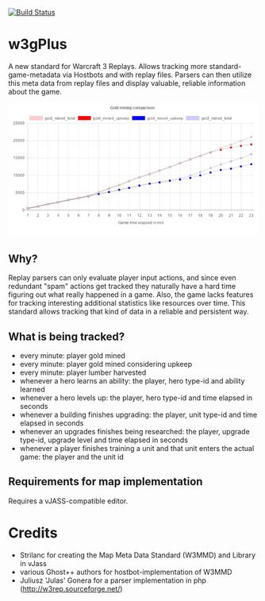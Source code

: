 [![Build Status](https://travis-ci.org/anXieTyPB/w3gPlus.svg?branch=master)](https://travis-ci.org/anXieTyPB/w3gPlus)
# w3gPlus
A new standard for Warcraft 3 Replays. Allows tracking more standard-game-metadata via Hostbots and with replay files. Parsers can then utilize this meta data from replay files and display valuable, reliable information about the game.


![resource sample graph](sample_resource_graph.png?raw=true "Example image showing the gold resources being tracked over time in a Human (red) vs Undead (blue) game.")

## Why?
Replay parsers can only evaluate player input actions, and since even redundant "spam" actions get tracked they naturally have a hard time figuring out what really happened in a game. Also, the game lacks features for tracking interesting additional statistics like resources over time. This standard allows tracking that kind of data in a reliable and persistent way.

## What is being tracked?

* every minute: player gold mined
* every minute: player gold mined considering upkeep
* every minute: player lumber harvested
* whenever a hero learns an ability: the player, hero type-id and ability learned
* whenever a hero levels up: the player, hero type-id and time elapsed in seconds
* whenever a building finishes upgrading: the player, unit type-id and time elapsed in seconds
* whenever an upgrades finishes being researched: the player, upgrade type-id, upgrade level and time elapsed in seconds
* whenever a player finishes training a unit and that unit enters the actual game: the player and the unit id

## Requirements for map implementation

Requires a vJASS-compatible editor.

# Credits

* Strilanc for creating the Map Meta Data Standard (W3MMD) and Library in vJass
* various Ghost++ authors for hostbot-implementation of W3MMD
* Juliusz 'Julas' Gonera for a parser implementation in php (http://w3rep.sourceforge.net/)
